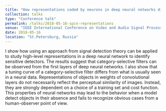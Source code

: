 ```yaml
---
title: "How representations coded by neurons in deep neural networks differ from neural data"
collection: talks
type: "Conference talk"
permalink: /talks/2018-05-16-spcn-representations
venue: "IEEE International Conference on Video and Audio Signal Processing in the Context of Neurotechnologies"
date: 2018-05-16
location: "St.Petersburg, Russia"
---
```


I show how using an approach from signal detection theory can be applied to study high-level representations in a deep neural network  to identify sensitive detectors.  The results suggest that category-selective filters can be observed from the first layers of deep neural networks. I also show that a tuning curve of a category-selective filter differs from what is usually seen in a neural data. Representations of objects in weights of convolutional layers do not necessarily reflect the perceptual similarity of images. Instead, they are strongly dependent on a choice of a training set and cost function. This properties of neural networks may lead to the behavior when a model detect objects in their absence and fails to recognize obvious cases from a human-observer point of view.
